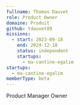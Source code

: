 ```yaml
---
fullname: Thomas Dauvet
role: Product Owner
domaine: Produit
github: tdauvet89
missions:
  - start: 2023-09-18
    end: 2024-12-18
    status: independent
    startups:
      - ma-cantine-egalim
startups:
  - ma-cantine-egalim
memberType: beta
---
```

Product Manager  Owner

